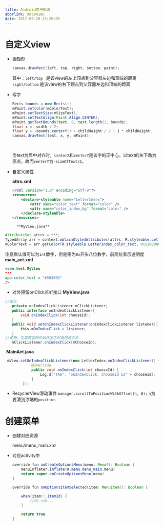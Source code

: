 ```yaml
---
title: Android常用知识
abbrlink: 9dc94196
date: 2017-09-20 23:25:05
---
```


# 自定义view


* 画矩形

  ```java
  canvas.drawRect(left, top, right, bottom, paint);
  ```

  其中：`left/top ` 是该view的左上顶点到父容器左边和顶端的距离`right/bottom` 是该view的右下顶点到父容器左边和顶端的距离

* 写字

  ```java
  Rects bounds = new Rects();
  mPaint.setColor(mColorText);
  mPaint.setTextSize(mSizeText);
  mPaint.setTextAlign(Paint.Align.CENTER);
  mPaint.getTextBounds(text, 0, text.length(), bounds);
  float x =  width / 2;
  float y = -bounds.centerY() + childHeight / 2 + i * childHeight;
  canvas.drawText(text, x, y, mPaint); 
  ```

  ​

  当text为居中对齐时，`centerX`和`centerY`是该字的正中心，以text的左下角为原点，故而`centerY`为`-sizeOfText/2`。


* 自定义属性

  **attrs.xml**

  ```xml
  <?xml version="1.0" encoding="utf-8"?>
  <resources>
      <declare-styleable name="LetterIndex">
          <attr name="color_text" format="color" />
          <attr name="color_index_bg" format="color" />
      </declare-styleable>
  </resources>
  ```

		**MyView.java**

```java
AttributeSet attrs = ***;
TypedArray arr = context.obtainStyledAttributes(attrs, R.styleable.LetterIndex);
mColorText = arr.getColor(R.styleable.LetterIndex_color_text, 0x52000000);
```



注意默认值可以为```int```数字，但是需为```0x```开头八位数字，前两位表示透明度
​	**main_act.xml**
```xml
<com.text.MyView
***
app:color_text = "#003903"
/>
```
* 对外预留onClick监听接口
  **MyView.java**
 ```java
//定义
    private onIndexClickListener mClickListener;
    public interface onIndexClickListener{
        void onIndexClick(int chooseId);
    }
    public void setOnIndexClickListener(onIndexClickListener listener){
        this.mOnIndexClick = listener;
    }
//使用，在需要监听的动作发生时调用该方法
    mClickListener.onIndexClick(mChooseId);
 ```
​	**MainAct.java**
```java
 mView.setOnIndexClickListener(new LetterIndex.onIndexClickListener() {
            @Override
            public void onIndexClick(int chooseId) {
                Log.d("TAG", "onIndexClick: chooseid is" + chooseId);
            }
        });
```
* RecyclerView滑动事件
  `manager.scrollToPositionWithOffset(n, 0);`
  `n`为要滑到顶端的`position`

# 创建菜单

- 创建对应资源

  menu/menu_main.xml

- 对应activity中

  ```java
  override fun onCreateOptionsMenu(menu: Menu?): Boolean {
      menuInflater.inflate(R.menu.menu_main,menu)
      return super.onCreateOptionsMenu(menu)
  }
  ```

  ```java
  override fun onOptionsItemSelected(item: MenuItem?): Boolean {

      when(item!!.itemId) {
          //do sth...
      }
      
      return true
  }
  ```

